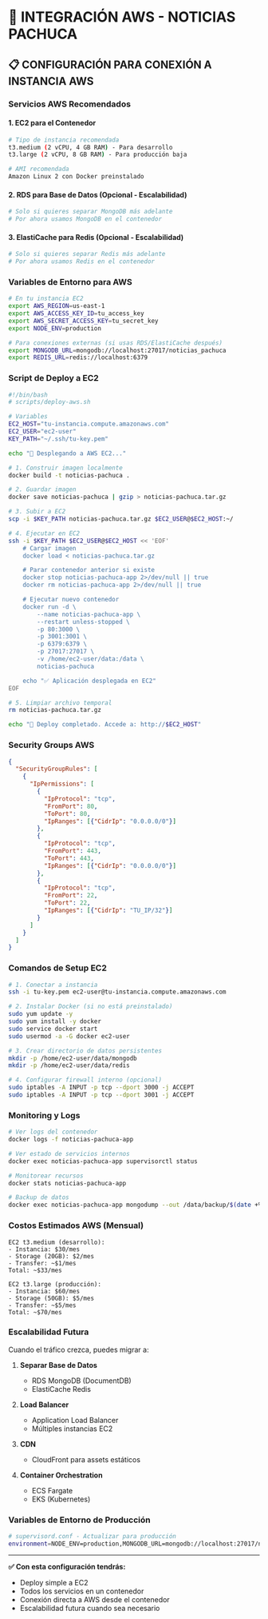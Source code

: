 # 🚀 INTEGRACIÓN AWS - NOTICIAS PACHUCA

## 📋 CONFIGURACIÓN PARA CONEXIÓN A INSTANCIA AWS

### **Servicios AWS Recomendados**

#### **1. EC2 para el Contenedor**
```bash
# Tipo de instancia recomendada
t3.medium (2 vCPU, 4 GB RAM) - Para desarrollo
t3.large (2 vCPU, 8 GB RAM) - Para producción baja

# AMI recomendada
Amazon Linux 2 con Docker preinstalado
```

#### **2. RDS para Base de Datos (Opcional - Escalabilidad)**
```bash
# Solo si quieres separar MongoDB más adelante
# Por ahora usamos MongoDB en el contenedor
```

#### **3. ElastiCache para Redis (Opcional - Escalabilidad)**
```bash
# Solo si quieres separar Redis más adelante
# Por ahora usamos Redis en el contenedor
```

### **Variables de Entorno para AWS**

```bash
# En tu instancia EC2
export AWS_REGION=us-east-1
export AWS_ACCESS_KEY_ID=tu_access_key
export AWS_SECRET_ACCESS_KEY=tu_secret_key
export NODE_ENV=production

# Para conexiones externas (si usas RDS/ElastiCache después)
export MONGODB_URL=mongodb://localhost:27017/noticias_pachuca
export REDIS_URL=redis://localhost:6379
```

### **Script de Deploy a EC2**

```bash
#!/bin/bash
# scripts/deploy-aws.sh

# Variables
EC2_HOST="tu-instancia.compute.amazonaws.com"
EC2_USER="ec2-user"
KEY_PATH="~/.ssh/tu-key.pem"

echo "🚀 Desplegando a AWS EC2..."

# 1. Construir imagen localmente
docker build -t noticias-pachuca .

# 2. Guardar imagen
docker save noticias-pachuca | gzip > noticias-pachuca.tar.gz

# 3. Subir a EC2
scp -i $KEY_PATH noticias-pachuca.tar.gz $EC2_USER@$EC2_HOST:~/

# 4. Ejecutar en EC2
ssh -i $KEY_PATH $EC2_USER@$EC2_HOST << 'EOF'
    # Cargar imagen
    docker load < noticias-pachuca.tar.gz

    # Parar contenedor anterior si existe
    docker stop noticias-pachuca-app 2>/dev/null || true
    docker rm noticias-pachuca-app 2>/dev/null || true

    # Ejecutar nuevo contenedor
    docker run -d \
        --name noticias-pachuca-app \
        --restart unless-stopped \
        -p 80:3000 \
        -p 3001:3001 \
        -p 6379:6379 \
        -p 27017:27017 \
        -v /home/ec2-user/data:/data \
        noticias-pachuca

    echo "✅ Aplicación desplegada en EC2"
EOF

# 5. Limpiar archivo temporal
rm noticias-pachuca.tar.gz

echo "🎯 Deploy completado. Accede a: http://$EC2_HOST"
```

### **Security Groups AWS**

```json
{
  "SecurityGroupRules": [
    {
      "IpPermissions": [
        {
          "IpProtocol": "tcp",
          "FromPort": 80,
          "ToPort": 80,
          "IpRanges": [{"CidrIp": "0.0.0.0/0"}]
        },
        {
          "IpProtocol": "tcp",
          "FromPort": 443,
          "ToPort": 443,
          "IpRanges": [{"CidrIp": "0.0.0.0/0"}]
        },
        {
          "IpProtocol": "tcp",
          "FromPort": 22,
          "ToPort": 22,
          "IpRanges": [{"CidrIp": "TU_IP/32"}]
        }
      ]
    }
  ]
}
```

### **Comandos de Setup EC2**

```bash
# 1. Conectar a instancia
ssh -i tu-key.pem ec2-user@tu-instancia.compute.amazonaws.com

# 2. Instalar Docker (si no está preinstalado)
sudo yum update -y
sudo yum install -y docker
sudo service docker start
sudo usermod -a -G docker ec2-user

# 3. Crear directorio de datos persistentes
mkdir -p /home/ec2-user/data/mongodb
mkdir -p /home/ec2-user/data/redis

# 4. Configurar firewall interno (opcional)
sudo iptables -A INPUT -p tcp --dport 3000 -j ACCEPT
sudo iptables -A INPUT -p tcp --dport 3001 -j ACCEPT
```

### **Monitoring y Logs**

```bash
# Ver logs del contenedor
docker logs -f noticias-pachuca-app

# Ver estado de servicios internos
docker exec noticias-pachuca-app supervisorctl status

# Monitorear recursos
docker stats noticias-pachuca-app

# Backup de datos
docker exec noticias-pachuca-app mongodump --out /data/backup/$(date +%Y%m%d)
```

### **Costos Estimados AWS (Mensual)**

```
EC2 t3.medium (desarrollo):
- Instancia: $30/mes
- Storage (20GB): $2/mes
- Transfer: ~$1/mes
Total: ~$33/mes

EC2 t3.large (producción):
- Instancia: $60/mes
- Storage (50GB): $5/mes
- Transfer: ~$5/mes
Total: ~$70/mes
```

### **Escalabilidad Futura**

Cuando el tráfico crezca, puedes migrar a:

1. **Separar Base de Datos**
   - RDS MongoDB (DocumentDB)
   - ElastiCache Redis

2. **Load Balancer**
   - Application Load Balancer
   - Múltiples instancias EC2

3. **CDN**
   - CloudFront para assets estáticos

4. **Container Orchestration**
   - ECS Fargate
   - EKS (Kubernetes)

### **Variables de Entorno de Producción**

```bash
# supervisord.conf - Actualizar para producción
environment=NODE_ENV=production,MONGODB_URL=mongodb://localhost:27017/noticias_pachuca_prod,REDIS_URL=redis://localhost:6379,AWS_REGION=us-east-1
```

---

**✅ Con esta configuración tendrás:**
- Deploy simple a EC2
- Todos los servicios en un contenedor
- Conexión directa a AWS desde el contenedor
- Escalabilidad futura cuando sea necesario